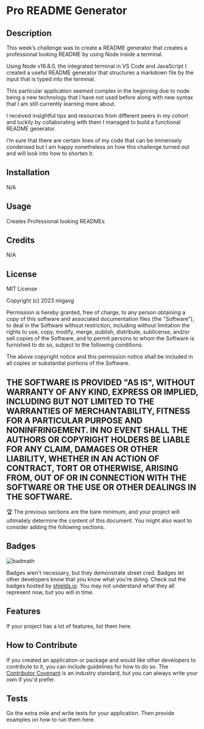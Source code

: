 # Pro README Generator

## Description

This week’s challenge was to create a README generator that creates a professional looking README by using Node inside a terminal.

Using Node v16.8.0, the integrated terminal in VS Code and JavaScript I created a useful README generator that structures a markdown file by the input that is typed into the terminal. 

This particular application seemed complex in the beginning due to node being a new technology that I have not used before along with new syntax that I am still currently learning more about. 

I received insightful tips and resources from different peers in my cohort and luckily by collaborating with them I managed to build a functional README generator. 

I’m sure that there are certain lines of my code that can be immensely condensed but I am happy nonetheless on how this challenge turned out and will look into how to shorten it.


## Installation

N/A

## Usage

Creates Professional looking READMEs

## Credits

N/A

## License

MIT License

Copyright (c) 2023 migavg

Permission is hereby granted, free of charge, to any person obtaining a copy
of this software and associated documentation files (the "Software"), to deal
in the Software without restriction, including without limitation the rights
to use, copy, modify, merge, publish, distribute, sublicense, and/or sell
copies of the Software, and to permit persons to whom the Software is
furnished to do so, subject to the following conditions:

The above copyright notice and this permission notice shall be included in all
copies or substantial portions of the Software.

THE SOFTWARE IS PROVIDED "AS IS", WITHOUT WARRANTY OF ANY KIND, EXPRESS OR
IMPLIED, INCLUDING BUT NOT LIMITED TO THE WARRANTIES OF MERCHANTABILITY,
FITNESS FOR A PARTICULAR PURPOSE AND NONINFRINGEMENT. IN NO EVENT SHALL THE
AUTHORS OR COPYRIGHT HOLDERS BE LIABLE FOR ANY CLAIM, DAMAGES OR OTHER
LIABILITY, WHETHER IN AN ACTION OF CONTRACT, TORT OR OTHERWISE, ARISING FROM,
OUT OF OR IN CONNECTION WITH THE SOFTWARE OR THE USE OR OTHER DEALINGS IN THE
SOFTWARE.
---

🏆 The previous sections are the bare minimum, and your project will ultimately determine the content of this document. You might also want to consider adding the following sections.

## Badges

![badmath](https://img.shields.io/github/languages/top/nielsenjared/badmath)

Badges aren't necessary, but they demonstrate street cred. Badges let other developers know that you know what you're doing. Check out the badges hosted by [shields.io](https://shields.io/). You may not understand what they all represent now, but you will in time.

## Features

If your project has a lot of features, list them here.

## How to Contribute

If you created an application or package and would like other developers to contribute to it, you can include guidelines for how to do so. The [Contributor Covenant](https://www.contributor-covenant.org/) is an industry standard, but you can always write your own if you'd prefer.

## Tests

Go the extra mile and write tests for your application. Then provide examples on how to run them here.
